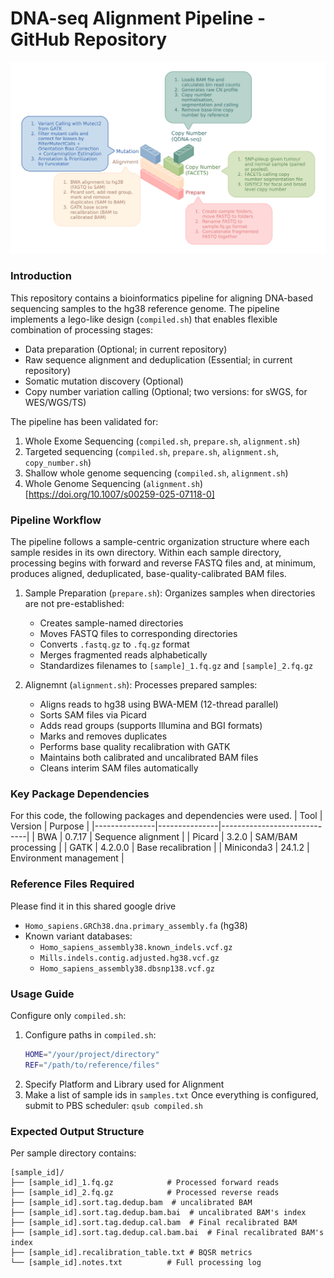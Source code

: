 # DNA-seq Alignment Pipeline - GitHub Repository
![WES_PIPELINE](docs/WES%20Pipeline.png)

### Introduction 
This repository contains a bioinformatics pipeline for aligning DNA-based sequencing samples to the hg38 reference genome. The pipeline implements a lego-like design (`compiled.sh`) that enables flexible combination of processing stages:
- Data preparation (Optional; in current repository)
- Raw sequence alignment and deduplication (Essential; in current repository)
- Somatic mutation discovery (Optional)
- Copy number variation calling (Optional; two versions: for sWGS, for WES/WGS/TS)

The pipeline has been validated for:
1. Whole Exome Sequencing (`compiled.sh`, `prepare.sh`, `alignment.sh`)
2. Targeted sequencing (`compiled.sh`, `prepare.sh`, `alignment.sh`, `copy_number.sh`)
3. Shallow whole genome sequencing (`compiled.sh`, `alignment.sh`) 
4. Whole Genome Sequencing (`alignment.sh`) [https://doi.org/10.1007/s00259-025-07118-0]

### Pipeline Workflow
The pipeline follows a sample-centric organization structure where each sample resides in its own directory. Within each sample directory, processing begins with forward and reverse FASTQ files and, at minimum, produces aligned, deduplicated, base-quality-calibrated BAM files.

1. Sample Preparation (`prepare.sh`): Organizes samples when directories are not pre-established:
   - Creates sample-named directories
   - Moves FASTQ files to corresponding directories
   - Converts `.fastq.gz` to `.fq.gz` format
   - Merges fragmented reads alphabetically
   - Standardizes filenames to `[sample]_1.fq.gz` and `[sample]_2.fq.gz`

2. Alignemnt (`alignment.sh`): Processes prepared samples:
   - Aligns reads to hg38 using BWA-MEM (12-thread parallel)
   - Sorts SAM files via Picard
   - Adds read groups (supports Illumina and BGI formats)
   - Marks and removes duplicates
   - Performs base quality recalibration with GATK
   - Maintains both calibrated and uncalibrated BAM files
   - Cleans interim SAM files automatically


### Key Package Dependencies
For this code, the following packages and dependencies were used. 
| Tool          | Version       | Purpose                     |
|---------------|---------------|-----------------------------|
| BWA           | 0.7.17        | Sequence alignment          |
| Picard        | 3.2.0         | SAM/BAM processing          |
| GATK          | 4.2.0.0       | Base recalibration          |
| Miniconda3    | 24.1.2        | Environment management      |


### Reference Files Required
Please find it in this shared google drive 
- `Homo_sapiens.GRCh38.dna.primary_assembly.fa` (hg38)
- Known variant databases:
  - `Homo_sapiens_assembly38.known_indels.vcf.gz`
  - `Mills.indels.contig.adjusted.hg38.vcf.gz`
  - `Homo_sapiens_assembly38.dbsnp138.vcf.gz`

### Usage Guide 
Configure only `compiled.sh`:
1. Configure paths in `compiled.sh`:
   ```bash
   HOME="/your/project/directory"
   REF="/path/to/reference/files"
   ```
2. Specify Platform and Library used for Alignment
3. Make a list of sample ids in `samples.txt`
Once everything is configured, submit to PBS scheduler: `qsub compiled.sh`

### Expected Output Structure
Per sample directory contains:
```
[sample_id]/
├── [sample_id]_1.fq.gz            # Processed forward reads
├── [sample_id]_2.fq.gz            # Processed reverse reads
├── [sample_id].sort.tag.dedup.bam  # uncalibrated BAM
├── [sample_id].sort.tag.dedup.bam.bai  # uncalibrated BAM's index
├── [sample_id].sort.tag.dedup.cal.bam  # Final recalibrated BAM
├── [sample_id].sort.tag.dedup.cal.bam.bai  # Final recalibrated BAM's index
├── [sample_id].recalibration_table.txt # BQSR metrics
└── [sample_id].notes.txt          # Full processing log
```
